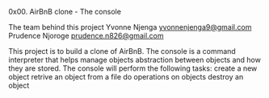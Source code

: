 0x00. AirBnB clone - The console

The team behind this project
Yvonne Njenga <yvonnenjenga9@gmail.com>
Prudence Njoroge <prudence.n826@gmail.com>

This project is to build a clone of AirBnB.
The console is a command interpreter that helps manage objects abstraction between objects and how they are stored.
The console will perform the following tasks:
create a new object
retrive an object from a file
do operations on objects
destroy an object
